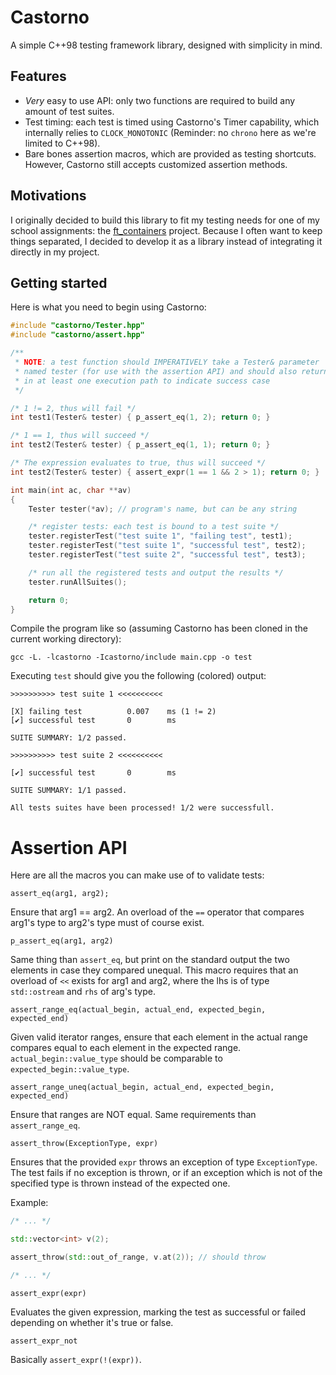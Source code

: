 # Castorno

A simple C++98 testing framework library, designed with simplicity in mind.

## Features

- *Very* easy to use API: only two functions are required to build any amount of test suites.
- Test timing: each test is timed using Castorno's Timer capability, which internally relies to `CLOCK_MONOTONIC` (Reminder: no `chrono` here as we're limited to C++98).
- Bare bones assertion macros, which are provided as testing shortcuts. However, Castorno still accepts customized assertion methods.

## Motivations

I originally decided to build this library to fit my testing needs for one of my school assignments: the [ft_containers](https://github.com/aurelien-brabant/ft_containers) project.
Because I often want to keep things separated, I decided to develop it as a library instead of integrating it directly in my project.

## Getting started

Here is what you need to begin using Castorno:

```cpp
#include "castorno/Tester.hpp"
#include "castorno/assert.hpp"

/**
 * NOTE: a test function should IMPERATIVELY take a Tester& parameter
 * named tester (for use with the assertion API) and should also return 0
 * in at least one execution path to indicate success case
 */

/* 1 != 2, thus will fail */
int test1(Tester& tester) { p_assert_eq(1, 2); return 0; } 

/* 1 == 1, thus will succeed */
int test2(Tester& tester) { p_assert_eq(1, 1); return 0; } 

/* The expression evaluates to true, thus will succeed */
int test2(Tester& tester) { assert_expr(1 == 1 && 2 > 1); return 0; } 

int main(int ac, char **av)
{
	Tester tester(*av); // program's name, but can be any string

	/* register tests: each test is bound to a test suite */
	tester.registerTest("test suite 1", "failing test", test1);
	tester.registerTest("test suite 1", "successful test", test2);
	tester.registerTest("test suite 2", "successful test", test3);

	/* run all the registered tests and output the results */
	tester.runAllSuites();

	return 0;
}
```

Compile the program like so (assuming Castorno has been cloned in the current working directory):

```shell
gcc -L. -lcastorno -Icastorno/include main.cpp -o test
```

Executing `test` should give you the following (colored) output:

```
>>>>>>>>>> test suite 1 <<<<<<<<<<

[X] failing test          0.007    ms (1 != 2)
[✔] successful test       0        ms

SUITE SUMMARY: 1/2 passed.

>>>>>>>>>> test suite 2 <<<<<<<<<<

[✔] successful test       0        ms

SUITE SUMMARY: 1/1 passed.

All tests suites have been processed! 1/2 were successfull.
```

# Assertion API

Here are all the macros you can make use of to validate tests:

```
assert_eq(arg1, arg2);
```

Ensure that arg1 == arg2. An overload of the `==` operator that compares arg1's type
to arg2's type must of course exist.

```
p_assert_eq(arg1, arg2)
```

Same thing than `assert_eq`, but print on the standard output the two elements in case
they compared unequal. This macro requires that an overload of `<<` exists for arg1 and arg2, where the lhs is of type `std::ostream` and `rhs` of arg's type.

```
assert_range_eq(actual_begin, actual_end, expected_begin, expected_end)
```

Given valid iterator ranges, ensure that each element in the actual range compares equal to each element in the
expected range. `actual_begin::value_type` should be comparable to `expected_begin::value_type`.

```
assert_range_uneq(actual_begin, actual_end, expected_begin, expected_end)
```

Ensure that ranges are NOT equal. Same requirements than `assert_range_eq`.

```
assert_throw(ExceptionType, expr)
```

Ensures that the provided `expr` throws an exception of type `ExceptionType`. The test fails if no exception is
thrown, or if an exception which is not of the specified type is thrown instead of the expected one.

Example:

```cpp
/* ... */

std::vector<int> v(2);

assert_throw(std::out_of_range, v.at(2)); // should throw

/* ... */
```

```
assert_expr(expr)
```

Evaluates the given expression, marking the test as successful or failed depending on whether it's true or false.

```
assert_expr_not
```

Basically `assert_expr(!(expr))`.
